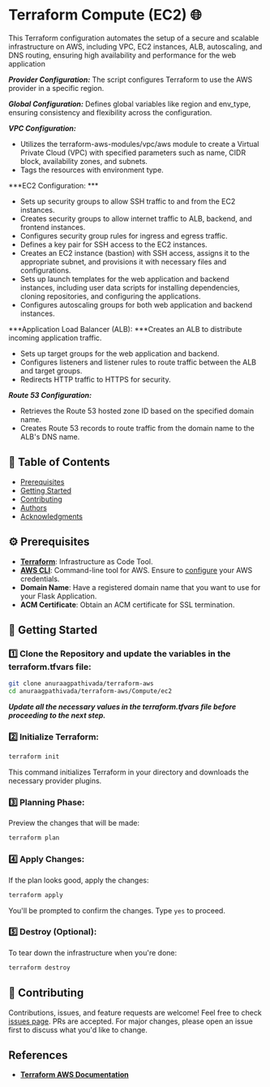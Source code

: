 # Terraform Compute (EC2) 🌐

This Terraform configuration automates the setup of a secure and scalable infrastructure on AWS, including VPC, EC2 instances, ALB, autoscaling, and DNS routing, ensuring high availability and performance for the web application

***Provider Configuration:*** The script configures Terraform to use the AWS provider in a specific region.

***Global Configuration:*** Defines global variables like region and env_type, ensuring consistency and flexibility across the configuration.

***VPC Configuration:*** 
* Utilizes the terraform-aws-modules/vpc/aws module to create a Virtual Private Cloud (VPC) with specified parameters such as name, CIDR block, availability zones, and subnets.
* Tags the resources with environment type.

***EC2 Configuration: ***
* Sets up security groups to allow SSH traffic to and from the EC2 instances.
* Creates security groups to allow internet traffic to ALB, backend, and frontend instances.
* Configures security group rules for ingress and egress traffic.
* Defines a key pair for SSH access to the EC2 instances.
* Creates an EC2 instance (bastion) with SSH access, assigns it to the appropriate subnet, and provisions it with necessary files and configurations.
* Sets up launch templates for the web application and backend instances, including user data scripts for installing dependencies, cloning repositories, and configuring the applications.
* Configures autoscaling groups for both web application and backend instances.

***Application Load Balancer (ALB): ***Creates an ALB to distribute incoming application traffic.
* Sets up target groups for the web application and backend.
* Configures listeners and listener rules to route traffic between the ALB and target groups.
* Redirects HTTP traffic to HTTPS for security.

***Route 53 Configuration:***
* Retrieves the Route 53 hosted zone ID based on the specified domain name.
* Creates Route 53 records to route traffic from the domain name to the ALB's DNS name.

## 📝 Table of Contents

- [Prerequisites](#prerequisites)
- [Getting Started](#getting-started)
- [Contributing](#contributing)
- [Authors](#authors)
- [Acknowledgments](#acknowledgments)

## ⚙️ Prerequisites

- **[Terraform](https://learn.hashicorp.com/tutorials/terraform/install-cli)**: Infrastructure as Code Tool.
- **[AWS CLI](https://aws.amazon.com/cli/)**: Command-line tool for AWS. Ensure to [configure](https://docs.aws.amazon.com/cli/latest/userguide/cli-chap-configure.html) your AWS credentials.
- **Domain Name**: Have a registered domain name that you want to use for your Flask Application.
- **ACM Certificate**: Obtain an ACM certificate for SSL termination.

## 🚀 Getting Started

### 1️⃣ Clone the Repository and update the variables in the terraform.tfvars file:

```bash
git clone anuraagpathivada/terraform-aws
cd anuraagpathivada/terraform-aws/Compute/ec2
```

***Update all the necessary values in the terraform.tfvars file before proceeding to the next step.***

### 2️⃣ Initialize Terraform:

```bash
terraform init
```

This command initializes Terraform in your directory and downloads the necessary provider plugins.

### 3️⃣ Planning Phase:

Preview the changes that will be made:

```bash
terraform plan
```

### 4️⃣ Apply Changes:

If the plan looks good, apply the changes:

```bash
terraform apply
```

You'll be prompted to confirm the changes. Type `yes` to proceed.

### 5️⃣ Destroy (Optional):

To tear down the infrastructure when you're done:

```bash
terraform destroy
```

## 🤝 Contributing

Contributions, issues, and feature requests are welcome! Feel free to check [issues page](#). PRs are accepted. For major changes, please open an issue first to discuss what you'd like to change.

## References 

- **[Terraform AWS Documentation](https://registry.terraform.io/providers/hashicorp/aws/latest/docs)**

